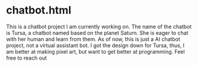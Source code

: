 # chatbot.html
This is a chatbot project I am currently working on. The name of the chatbot is Tursa, a chatbot named based on the planet Saturn. She is eager to chat with her human and learn from them. As of now, this is just a AI chatbot project, not a virtual assistant bot. I got the design down for Tursa, thus, I am better at making pixel art, but want to get better at programming. Feel free to reach out
